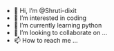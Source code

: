 - 👋 Hi, I’m @Shruti-dixit
- 👀 I’m interested in coding
- 🌱 I’m currently learning python 
- 💞️ I’m looking to collaborate on ...
- 📫 How to reach me ...

<!---
Shruti-dixit/Shruti-dixit is a ✨ special ✨ repository because its `README.md` (this file) appears on your GitHub profile.
You can click the Preview link to take a look at your changes.
--->
